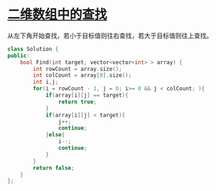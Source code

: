 # [二维数组中的查找](https://www.nowcoder.com/practice/abc3fe2ce8e146608e868a70efebf62e?tpId=13&tqId=11154&tPage=1&rp=1&ru=/ta/coding-interviews&qru=/ta/coding-interviews/question-ranking)

从左下角开始查找，若小于目标值则往右查找，若大于目标值则往上查找。

```C++
class Solution {
public:
    bool Find(int target, vector<vector<int> > array) {
        int rowCount = array.size();
        int colCount = array[0].size();
        int i,j;
        for(i = rowCount - 1, j = 0; i>= 0 && j < colCount; ){
            if(array[i][j] == target){
                return true;
            }
            if(array[i][j] < target){
                j++;
                continue;
            }else{
                i--;
                continue;
            }
        }
        return false;
    }
};
```

